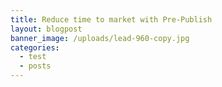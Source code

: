 ```yaml
---
title: Reduce time to market with Pre-Publish
layout: blogpost
banner_image: /uploads/lead-960-copy.jpg
categories:
  - test
  - posts
---
```

